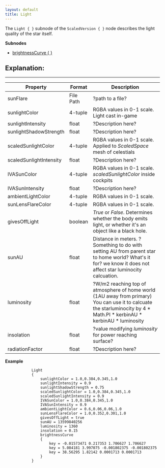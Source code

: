 ```yaml
---
layout: default
title: Light
---
```


The `Light { }` subnode of the `ScaledVersion { }` node describes the light quality of the star itself. 

**Subnodes**
* [brightnessCurve { }](https://github.com/BryceSchroeder/Kopernicus/wiki/brightnessCurve)

## Explanation:
***
|Property|Format|Description|
|--------|------|-----------|
|sunFlare|File Path|?path to a file?|
|sunlightColor|4-tuple|RGBA values in 0-1 scale. Light cast in-game|
|sunlightIntensity|float| ?Description here?|
|sunlightShadowStrength|float|?Description here?|
|scaledSunlightColor|4-tuple|RGBA values in 0-1 scale. Applied to _ScaledSpace_ mesh of celestials|
|scaledSunlightIntensity|float| ?Description here?|
|IVASunColor|4-tuple|RGBA values in 0-1 scale. _scaledSunlightColor_ inside cockpits|
|IVASunIntensity|float| ?Description here?|
|ambientLightColor|4-tuple|RGBA values in 0-1 scale.|
|sunLensFlareColor|4-tuple|RGBA values in 0-1 scale.|
|givesOffLight|boolean|_True_ or _False_. Determines whether the body emits light, or whether it's an object like a black hole.|
|sunAU|float| Distance in meters. ?Something to do with setting AU from parent star to home world? What's it for? we know it does not affect star luminocity calcuation.
|luminosity|float| ?W/m2 reaching top of atmosphere of home world (1AU away from primary) You can use it to calcuate the starluminocity by 4 * Math.PI * kerbinAU * kerbinAU * luminosity
|insolation|float| ?value modifying _luminosity_ for power reaching surface?
|radiationFactor|float|?Description here?


**Example**
```
            Light
            {
                sunlightColor = 1.0,0.384,0.345,1.0
                sunlightIntensity = 0.9
                sunlightShadowStrength = 0.75
                scaledSunlightColor = 1.0,0.384,0.345,1.0
                scaledSunlightIntensity = 0.9
                IVASunColor = 1.0,0.384,0.345,1.0
                IVASunIntensity = 0.9
                ambientLightColor = 0.6,0.06,0.06,1.0
                sunLensFlareColor = 1.0,0.352,0.301,1.0
                givesOffLight = true
                sunAU = 13599840256
                luminosity = 1360
                insolation = 0.15
                brightnessCurve
                {
                    key = -0.01573471 0.217353 1.706627 1.706627
                    key = 5.084181 3.997075 -0.001802375 -0.001802375
                    key = 38.56295 1.82142 0.0001713 0.0001713
                }
            }
```
